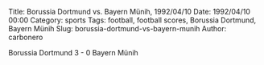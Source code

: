Title: Borussia Dortmund vs. Bayern Münih, 1992/04/10
Date: 1992/04/10 00:00
Category: sports
Tags: football, football scores, Borussia Dortmund, Bayern Münih
Slug: borussia-dortmund-vs-bayern-munih
Author: carbonero


Borussia Dortmund 3 - 0 Bayern Münih
